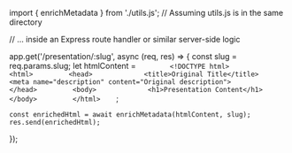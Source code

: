 import { enrichMetadata } from './utils.js'; // Assuming utils.js is in the same directory

// ... inside an Express route handler or similar server-side logic

app.get('/presentation/:slug', async (req, res) => { const slug = req.params.slug; let htmlContent =
`         <!DOCTYPE html>         <html>         <head>             <title>Original Title</title>             <meta name="description" content="Original description">         </head>         <body>             <h1>Presentation Content</h1>         </body>         </html>     `;

    const enrichedHtml = await enrichMetadata(htmlContent, slug);
    res.send(enrichedHtml);

});
